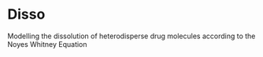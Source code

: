 # Disso
Modelling the dissolution of heterodisperse drug molecules according to the Noyes Whitney Equation
